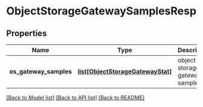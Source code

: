 # ObjectStorageGatewaySamplesResp

## Properties
Name | Type | Description | Notes
------------ | ------------- | ------------- | -------------
**os_gateway_samples** | [**list[ObjectStorageGatewayStat]**](ObjectStorageGatewayStat.md) | object storage gateway samples | 

[[Back to Model list]](../README.md#documentation-for-models) [[Back to API list]](../README.md#documentation-for-api-endpoints) [[Back to README]](../README.md)


